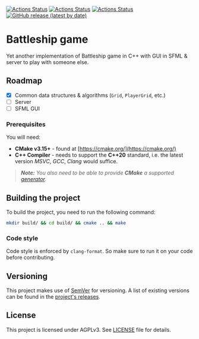[![Actions Status](https://github.com/Logarithmus/battleship/workflows/Ubuntu/badge.svg)](https://github.com/Logarithmus/battleship/actions)
[![Actions Status](https://github.com/Logarithmus/battleship/workflows/Windows/badge.svg)](https://github.com/Logarithmus/battleship/actions)
[![Actions Status](https://github.com/Logarithmus/battleship/workflows/MacOS/badge.svg)](https://github.com/Logarithmus/battleship/actions)
[![GitHub release (latest by date)](https://img.shields.io/github/v/release/Logarithmus/battleship)](https://github.com/Logarithmus/battleship/releases)

# Battleship game
Yet another implementation of Battleship game in C++ with GUI in SFML & server to play with someone else.

## Roadmap
- [x] Common data structures & algorithms (`Grid`, `PlayerGrid`, etc.)
- [ ] Server
- [ ] SFML GUI

### Prerequisites

You will need:

* **CMake v3.15+** - found at [https://cmake.org/](https://cmake.org/)
* **C++ Compiler** - needs to support the **C++20** standard, i.e. the latest version *MSVC*,
*GCC*, *Clang* would suffice.

> ***Note:*** *You also need to be able to provide ***CMake*** a supported
[generator](https://cmake.org/cmake/help/latest/manual/cmake-generators.7.html).*

## Building the project

To build the project, you need to run the following command:

```bash
mkdir build/ && cd build/ && cmake .. && make
```

### Code style

Code style is enforced by `clang-format`. So make sure to run it on your code before contributing.

## Versioning

This project makes use of [SemVer](http://semver.org/) for versioning. A list of
existing versions can be found in the
[project's releases](https://github.com/Logarithmus/battleship/releases).

## License

This project is licensed under AGPLv3. See [LICENSE](LICENSE) file for details.
